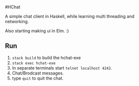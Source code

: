 #HChat

A simple chat client in Haskell,
while learning multi threading and networking.

Also starting making ui in Elm. :)

## Run

1. `stack build` to build the hchat-exe
2. `stack exec hchat-exe`
3. In separate terminals start `telnet localhost 4242`.
4. Chat/Brodcast messages.
5. type `quit` to quit the chat.